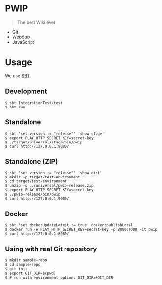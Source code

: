 # PWIP
> The best Wiki ever

- Git
- WebSub
- JavaScript

# Usage
We use [SBT](https://www.scalawilliam.com/essential-sbt/).

## Development
```
$ sbt IntegrationTest/test
$ sbt run
```

## Standalone
```
$ sbt 'set version := "release"' 'show stage'
$ export PLAY_HTTP_SECRET_KEY=secret-key
$ ./target/universal/stage/bin/pwip
$ curl http://127.0.0.1:9000/ 
```

## Standalone (ZIP)
```
$ sbt 'set version := "release"' 'show dist'
$ mkdir -p target/test-environment
$ cd target/test-environment
$ unzip -o ../universal/pwip-release.zip
$ export PLAY_HTTP_SECRET_KEY=secret-key
$ ./pwip-release/bin/pwip
$ curl http://127.0.0.1:9000/
```

## Docker
```
$ sbt 'set dockerUpdateLatest := true' docker:publishLocal
$ docker run -e PLAY_HTTP_SECRET_KEY=secret-key -p 8080:9000 -it pwip
$ curl http://127.0.0.1:8080/ 
```

## Using with real Git repository

```
$ mkdir sample-repo
$ cd sample-repo
$ git init
$ export GIT_DIR=$(pwd)
$ # run with environment option: GIT_DIR=$GIT_DIR
```
